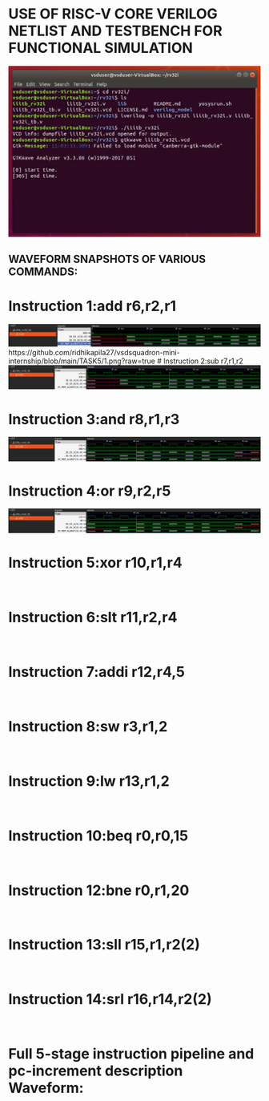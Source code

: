 # USE OF RISC-V CORE VERILOG NETLIST AND TESTBENCH FOR FUNCTIONAL SIMULATION
<img src= "https://github.com/ridhikapila27/vsdsquadron-mini-internship/blob/main/TASK5/iiitb_rv32i.JPG?raw=true"/>

## WAVEFORM SNAPSHOTS OF VARIOUS COMMANDS:
# Instruction 1:add r6,r2,r1
<img src= "https://github.com/ridhikapila27/vsdsquadron-mini-internship/blob/main/TASK5/1.png?raw=true"/>
https://github.com/ridhikapila27/vsdsquadron-mini-internship/blob/main/TASK5/1.png?raw=true
# Instruction 2:sub r7,r1,r2
<img src= "https://github.com/ridhikapila27/vsdsquadron-mini-internship/blob/main/TASK5/2.png?raw=true"/>

# Instruction 3:and r8,r1,r3
<img src= "https://github.com/ridhikapila27/vsdsquadron-mini-internship/blob/main/TASK5/3.png?raw=true"/>

# Instruction 4:or r9,r2,r5
<img src= "https://github.com/ridhikapila27/vsdsquadron-mini-internship/blob/main/TASK5/4.png?raw=true"/>

# Instruction 5:xor r10,r1,r4
<img src= ""/>

# Instruction 6:slt r11,r2,r4
<img src= ""/>

# Instruction 7:addi r12,r4,5
<img src= ""/>

# Instruction 8:sw r3,r1,2
<img src= ""/>

# Instruction 9:lw r13,r1,2
<img src= ""/>

# Instruction 10:beq r0,r0,15
<img src= ""/>

# Instruction 12:bne r0,r1,20
<img src= ""/>

# Instruction 13:sll r15,r1,r2(2)
<img src= ""/>

# Instruction 14:srl r16,r14,r2(2)
<img src= ""/>

# Full 5-stage instruction pipeline and pc-increment description Waveform:
<img src= ""/>







